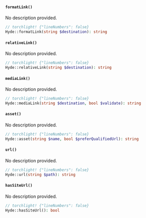 <section id="hyde-kernel-hyperlink-methods">

<!-- Start generated docs for Hyde\Foundation\Concerns\ForwardsHyperlinks -->
<!-- Generated by HydePHP DocGen script at 2023-03-11 11:17:34 in 0.09ms -->

#### `formatLink()`

No description provided.

```php
// torchlight! {"lineNumbers": false}
Hyde::formatLink(string $destination): string
```

#### `relativeLink()`

No description provided.

```php
// torchlight! {"lineNumbers": false}
Hyde::relativeLink(string $destination): string
```

#### `mediaLink()`

No description provided.

```php
// torchlight! {"lineNumbers": false}
Hyde::mediaLink(string $destination, bool $validate): string
```

#### `asset()`

No description provided.

```php
// torchlight! {"lineNumbers": false}
Hyde::asset(string $name, bool $preferQualifiedUrl): string
```

#### `url()`

No description provided.

```php
// torchlight! {"lineNumbers": false}
Hyde::url(string $path): string
```

#### `hasSiteUrl()`

No description provided.

```php
// torchlight! {"lineNumbers": false}
Hyde::hasSiteUrl(): bool
```

<!-- End generated docs for Hyde\Foundation\Concerns\ForwardsHyperlinks -->

</section>
